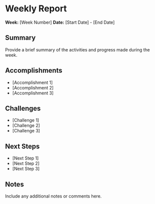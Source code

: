 # Weekly Report

**Week:** [Week Number]
**Date:** [Start Date] - [End Date]

## Summary

Provide a brief summary of the activities and progress made during the week.

## Accomplishments

- [Accomplishment 1]
- [Accomplishment 2]
- [Accomplishment 3]

## Challenges

- [Challenge 1]
- [Challenge 2]
- [Challenge 3]

## Next Steps

- [Next Step 1]
- [Next Step 2]
- [Next Step 3]

## Notes

Include any additional notes or comments here.